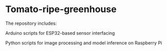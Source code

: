 # Tomato-ripe-greenhouse

The repository includes:

Arduino scripts for ESP32-based sensor interfacing

Python scripts for image processing and model inference on Raspberry Pi
